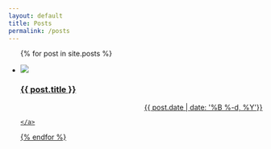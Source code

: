 ```yaml
---
layout: default
title: Posts
permalink: /posts
---
```


<ul class="entries">
  {% for post in site.posts %}

  <li>
    <a href="{{ post.url }}">
    <p><img src="{{ post.image }}"/>
      <h3>{{ post.title }}</h3></p>
      <div align="right">{{ post.date | date: '%B %-d, %Y'}}</div>

    </a>
  </li>

  {% endfor %}

</ul>
